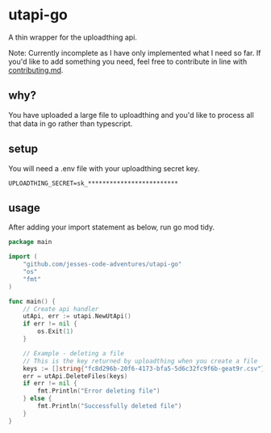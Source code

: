 # utapi-go

A thin wrapper for the uploadthing api.

Note: Currently incomplete as I have only implemented what I need so far. If you'd like to add something you need, feel free to contribute in line with [contributing.md](contributing.md).


## why?

You have uploaded a large file to uploadthing and you'd like to process all that data in go rather than typescript.

## setup

You will need a .env file with your uploadthing secret key.

```.env
UPLOADTHING_SECRET=sk_*************************
```

## usage

After adding your import statement as below, run go mod tidy.

```go
package main

import (
    "github.com/jesses-code-adventures/utapi-go"
    "os"
    "fmt"
)

func main() {
    // Create api handler
    utApi, err := utapi.NewUtApi()
    if err != nil {
        os.Exit(1)
    }

    // Example - deleting a file
    // This is the key returned by uploadthing when you create a file
    keys := []string{"fc8d296b-20f6-4173-bfa5-5d6c32fc9f6b-geat9r.csv"}
    err = utApi.DeleteFiles(keys)
    if err != nil {
        fmt.Println("Error deleting file")
    } else {
        fmt.Println("Successfully deleted file")
    }
}
```


